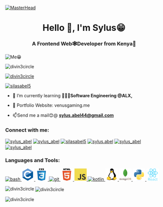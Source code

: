 [![MasterHead](https://d2gg9evh47fn9z.cloudfront.net/800px_COLOURBOX31609797.jpg)](http://ww16.rishavchanda.io/?sub1=20221209-0059-435b-906d-66aee38def64)
<h1 align="center">Hello 👋, I'm Sylus😁</h1>
<h3 align="center">A Frontend Web🕸️Developer from Kenya🤩</h3>
<img align="center" alt="Me😁" width="1024" src=https://miro.medium.com/max/1360/1*nWQ_U5NKEfNeGCTfh_2-Mw.gif>

<p align="left"> <img src="https://komarev.com/ghpvc/?username=divin3circle&label=Profile%20views&color=0e75b6&style=flat" alt="divin3circle" /> </p>

<p align="left"> <a href="https://github.com/ryo-ma/github-profile-trophy"><img src="https://github-profile-trophy.vercel.app/?username=divin3circle" alt="divin3circle" /></a> </p>

<p align="left"> <a href="https://twitter.com/silasabel5" target="blank"><img src="https://img.shields.io/twitter/follow/silasabel5?logo=twitter&style=for-the-badge" alt="silasabel5" /></a> </p>

- 🌱 I’m currently learning **🔰👨‍💻Software Engineering @ALX,**

- 💬 Portfolio Website: venusgaming.me

- 📫Send me a mail😊@ **sylus.abel44@gmail.com**

<h3 align="left">Connect with me:</h3>
<p align="left">
<a href="https://codepen.io/sylus_abel" target="blank"><img align="center" src="https://raw.githubusercontent.com/rahuldkjain/github-profile-readme-generator/master/src/images/icons/Social/codepen.svg" alt="sylus_abel" height="30" width="40" /></a>
<a href="https://dev.to/sylus_abel" target="blank"><img align="center" src="https://raw.githubusercontent.com/rahuldkjain/github-profile-readme-generator/master/src/images/icons/Social/devto.svg" alt="sylus_abel" height="30" width="40" /></a>
<a href="https://twitter.com/silasabel5" target="blank"><img align="center" src="https://raw.githubusercontent.com/rahuldkjain/github-profile-readme-generator/master/src/images/icons/Social/twitter.svg" alt="silasabel5" height="30" width="40" /></a>
<a href="https://instagram.com/sylus.abel" target="blank"><img align="center" src="https://raw.githubusercontent.com/rahuldkjain/github-profile-readme-generator/master/src/images/icons/Social/instagram.svg" alt="sylus.abel" height="30" width="40" /></a>
<a href="https://www.leetcode.com/sylus_abel" target="blank"><img align="center" src="https://raw.githubusercontent.com/rahuldkjain/github-profile-readme-generator/master/src/images/icons/Social/leet-code.svg" alt="sylus_abel" height="30" width="40" /></a>
<a href="https://www.topcoder.com/members/sylus_abel" target="blank"><img align="center" src="https://raw.githubusercontent.com/rahuldkjain/github-profile-readme-generator/master/src/images/icons/Social/topcoder.svg" alt="sylus_abel" height="30" width="40" /></a>
</p>

<h3 align="left">Languages and Tools:</h3>
<p align="left"> <a href="https://www.gnu.org/software/bash/" target="_blank" rel="noreferrer"> <img src="https://www.vectorlogo.zone/logos/gnu_bash/gnu_bash-icon.svg" alt="bash" width="40" height="40"/> </a> <a href="https://www.cprogramming.com/" target="_blank" rel="noreferrer"> <img src="https://raw.githubusercontent.com/devicons/devicon/master/icons/c/c-original.svg" alt="c" width="40" height="40"/> </a> <a href="https://www.w3schools.com/css/" target="_blank" rel="noreferrer"> <img src="https://raw.githubusercontent.com/devicons/devicon/master/icons/css3/css3-original-wordmark.svg" alt="css3" width="40" height="40"/> </a> <a href="https://git-scm.com/" target="_blank" rel="noreferrer"> <img src="https://www.vectorlogo.zone/logos/git-scm/git-scm-icon.svg" alt="git" width="40" height="40"/> </a> <a href="https://www.w3.org/html/" target="_blank" rel="noreferrer"> <img src="https://raw.githubusercontent.com/devicons/devicon/master/icons/html5/html5-original-wordmark.svg" alt="html5" width="40" height="40"/> </a> <a href="https://developer.mozilla.org/en-US/docs/Web/JavaScript" target="_blank" rel="noreferrer"> <img src="https://raw.githubusercontent.com/devicons/devicon/master/icons/javascript/javascript-original.svg" alt="javascript" width="40" height="40"/> </a> <a href="https://kotlinlang.org" target="_blank" rel="noreferrer"> <img src="https://www.vectorlogo.zone/logos/kotlinlang/kotlinlang-icon.svg" alt="kotlin" width="40" height="40"/> </a> <a href="https://www.linux.org/" target="_blank" rel="noreferrer"> <img src="https://raw.githubusercontent.com/devicons/devicon/master/icons/linux/linux-original.svg" alt="linux" width="40" height="40"/> </a> <a href="https://www.mongodb.com/" target="_blank" rel="noreferrer"> <img src="https://raw.githubusercontent.com/devicons/devicon/master/icons/mongodb/mongodb-original-wordmark.svg" alt="mongodb" width="40" height="40"/> </a> <a href="https://www.python.org" target="_blank" rel="noreferrer"> <img src="https://raw.githubusercontent.com/devicons/devicon/master/icons/python/python-original.svg" alt="python" width="40" height="40"/> </a> <a href="https://reactjs.org/" target="_blank" rel="noreferrer"> <img src="https://raw.githubusercontent.com/devicons/devicon/master/icons/react/react-original-wordmark.svg" alt="react" width="40" height="40"/> </a> </p>

<p><img align="left" src="https://github-readme-stats.vercel.app/api/top-langs?username=divin3circle&show_icons=true&locale=en&layout=compact" alt="divin3circle" /></p>

<p>&nbsp;<img align="center" src="https://github-readme-stats.vercel.app/api?username=divin3circle&show_icons=true&locale=en" alt="divin3circle" /></p>

<p><img align="center" src="https://github-readme-streak-stats.herokuapp.com/?user=divin3circle&" alt="divin3circle" /></p>














